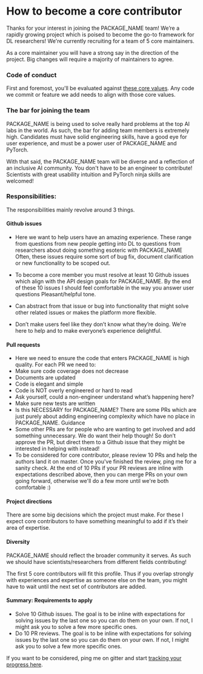 # How to become a core contributor

Thanks for your interest in joining the PACKAGE_NAME team! We’re a rapidly growing project which is poised to become the go-to framework for DL researchers!
We're currently recruiting for a team of 5 core maintainers.

As a core maintainer you will have a strong say in the direction of the project. Big changes will require a majority of maintainers to agree.

### Code of conduct

First and foremost, you'll be evaluated against [these core values](https://github.com/AUTHOR_NAME/REPONAME/blob/master/.github/CONTRIBUTING.md). Any code we commit or feature we add needs to align with those core values.

### The bar for joining the team

PACKAGE_NAME is being used to solve really hard problems at the top AI labs in the world. As such, the bar for adding team members is extremely high. Candidates must have solid engineering skills, have a good eye for user experience, and must be a power user of PACKAGE_NAME and PyTorch.

With that said, the PACKAGE_NAME team will be diverse and a reflection of an inclusive AI community. You don't have to be an engineer to contribute! Scientists with great usability intuition and PyTorch ninja skills are welcomed!

### Responsibilities:

The responsibilities mainly revolve around 3 things.

#### Github issues

- Here we want to help users have an amazing experience. These range from questions from new people getting into DL to questions from researchers about doing something esoteric with PACKAGE_NAME
Often, these issues require some sort of bug fix, document clarification or new functionality to be scoped out.

- To become a core member you must resolve at least 10 Github issues which align with the API design goals for PACKAGE_NAME. By the end of these 10 issues I should feel comfortable in the way you answer user questions
Pleasant/helpful tone.

- Can abstract from that issue or bug into functionality that might solve other related issues or makes the platform more flexible.

- Don’t make users feel like they don’t know what they’re doing. We’re here to help and to make everyone’s experience delightful.

#### Pull requests

- Here we need to ensure the code that enters PACKAGE_NAME is high quality. For each PR we need to:
- Make sure code coverage does not decrease
- Documents are updated
- Code is elegant and simple
- Code is NOT overly engineered or hard to read
- Ask yourself, could a non-engineer understand what’s happening here?
- Make sure new tests are written
- Is this NECESSARY for PACKAGE_NAME? There are some PRs which are just purely about adding engineering complexity which have no place in PACKAGE_NAME.
Guidance
- Some other PRs are for people who are wanting to get involved and add something unnecessary. We do want their help though! So don’t approve the PR, but direct them to a Github issue that they might be interested in helping with instead!
- To be considered for core contributor, please review 10 PRs and help the authors land it on master. Once you've finished the review, ping me
for a sanity check. At the end of 10 PRs if your PR reviews are inline with expectations described above, then you can merge PRs on your own going forward,
otherwise we'll do a few more until we're both comfortable :)

#### Project directions

There are some big decisions which the project must make. For these I expect core contributors to have something meaningful to add if it’s their area of expertise.

#### Diversity

PACKAGE_NAME should reflect the broader community it serves. As such we should have scientists/researchers from
different fields contributing!

The first 5 core contributors will fit this profile. Thus if you overlap strongly with experiences and expertise as someone else on the team, you might have to wait until the next set of contributors are added.

#### Summary: Requirements to apply

- Solve 10 Github issues. The goal is to be inline with expectations for solving issues by the last one so you can do them on your own. If not, I might ask you to solve a few more specific ones.
- Do 10 PR reviews. The goal is to be inline with expectations for solving issues by the last one so you can do them on your own. If not, I might ask you to solve a few more specific ones.

If you want to be considered, ping me on gitter and start [tracking your progress here](https://docs.google.com/spreadsheets/d/15D58gp8DvI0Z6qbbYVRuaWioiwzafcP58-UlbuO_CMU/edit?usp=sharing).
